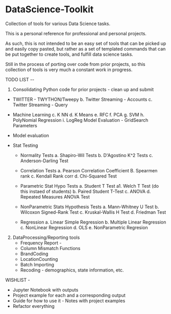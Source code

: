 # DataScience-Toolkit

Collection of tools for various Data Science tasks.

This is a personal reference for professional and personal projects.

As such, this is not intended to be an easy set of tools that can be picked up and easily copy pasted, but rather as a set of templated commands that can be put together to create tools, and fulfill data science tasks.

Still in the process of porting over code from prior projects, so this collection of tools is very much a constant work in progress.

TODO LIST --
1. Consolidating Python code for prior projects - clean up and submit
  - TWITTER - TWYTHON/Tweepy
    b. Twitter Streaming - Accounts
    c. Twitter Streaming - Query


  - Machine Learning
    c. K NN
    d. K Means
    e. RFC
    f. PCA
    g. SVM
    h. PolyNomial Regression
    i. LogReg Model Evaluation - GridSearch Parameters

  - Model evaluation

  - Stat Testing
    - Normality Tests
       a. Shapiro-Wil Tests
       b. D'Agostino K^2 Tests
       c. Anderson-Darling Test

    - Correlation Tests
        a. Pearson Correlation Coefficient
        B. Spearmen rank
        c. Kendall Rank corr
        d. Chi-Squared Test

    - Parametric Stat Hypo Tests
        a. Student T Test
        a1. Welch T Test (do this instaed of students)
        b. Paired Student T-Test
        c. ANOVA
        d. Repeated Measures ANOVA Test

    - NonParametric Stats Hypothesis Tests
        a. Mann-Whitney U Test
        b. Wilcoxon Signed-Rank Test
        c. Kruskal-Wallis H Test
        d. Friedman Test

    - Regression
        a. Linear Simple Regression
        b. Multiple Linear Regression
        c. NonLinear Regression
        d. OLS
        e. NonParametric Regresion


2. DataProcessing/Reporting tools
    - Frequency Report -
    - Column Mismatch Functions
    - BrandCoding
    - LocationCounting
    - Batch Importing
    - Recoding - demographics, state information, etc.



WISHLIST -
  - Jupyter Notebook with outputs
  - Project example for each and a corresponding output
  - Guide for how to use it - Notes with project examples
  - Refactor everything

